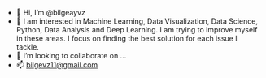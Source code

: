 - 👋 Hi, I’m @bilgeayvz
- 🌱 I am interested in Machine Learning, Data Visualization, Data Science, Python, Data Analysis and Deep Learning. I am trying to improve myself in these areas. I focus on finding the best solution for each issue I tackle.
- 💞️ I’m looking to collaborate on ...
- 📫 bilgevz11@gmail.com

<!---
bilgeayvz/bilgeayvz is a ✨ special ✨ repository because its `README.md` (this file) appears on your GitHub profile.
You can click the Preview link to take a look at your changes.
--->
